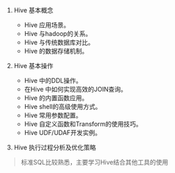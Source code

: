 1. Hive 基本概念
 
    * Hive 应用场景。
    * Hive 与hadoop的关系。
    * Hive 与传统数据库对比。
    * Hive 的数据存储机制。

2. Hive 基本操作

    * Hive 中的DDL操作。
    * 在Hive 中如何实现高效的JOIN查询。
    * Hive 的内置函数应用。
    * Hive shell的高级使用方式。
    * Hive 常用参数配置。
    * Hive 自定义函数和Transform的使用技巧。
    * Hive UDF/UDAF开发实例。

3. Hive 执行过程分析及优化策略

> 标准SQL比较熟悉，主要学习Hive结合其他工具的使用
